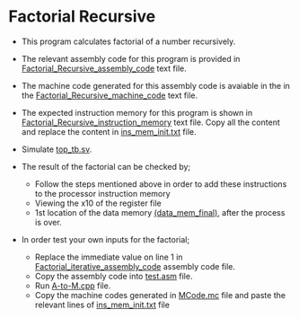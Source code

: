 # Factorial Recursive
- This program calculates factorial of a number recursively.

- The relevant assembly code for this program is provided in [Factorial_Recursive_assembly_code](Factorial_Recursive_assembly_code.txt) text file.

- The machine code generated for this assembly code is avaiable in the in the [Factorial_Recursive_machine_code](Factorial_Recursive_machine_code.txt) text file.

- The expected instruction memory for this program is shown in [Factorial_Recursive_instruction_memory](Factorial_Recursive_instruction_memory.txt) text file. Copy all the content and replace the content in [ins_mem_init.txt](../../src/ins_mem_init.txt) file.

- Simulate [top_tb.sv](../../testbench/top_tb.sv).

- The result of the factorial can be checked by;

  - Follow the steps mentioned above in order to add these instructions to the processor instruction memory
  - Viewing the x10 of the register file
  - 1st location of the data memory [(data_mem_final)](../../src/data_mem_final.txt), after the process is over.

- In order test your own inputs for the factorial;
  - Replace the immediate value on line 1 in [Factorial_iterative_assembly_code](Factorial_iterative_assembly_code.txt) assembly code file.
  - Copy the assembly code into [test.asm](../test.asm) file.
  - Run [A-to-M.cpp](../A-to-M.cpp) file.
  - Copy the machine codes generated in [MCode.mc](../MCode.mc) file and paste the relevant lines of [ins_mem_init.txt](../../src/ins_mem_init.txt) file
